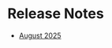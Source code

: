 # Release Notes

- [August 2025](./august-2025.md)

<!--hide_directive
```{toctree}
:maxdepth: 5
:hidden:
august-2025.md
```
hide_directive-->